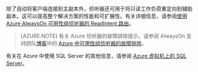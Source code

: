 除了自动将客户端连接到主副本外，侦听器还可用于将只读工作负荷重定向到辅助副本。这可以提高整个解决方案的性能和可扩展性。有关详细信息，请参阅[使用 Azure AlwaysOn 可用性组侦听器的 ReadIntent 路由](http://blogs.msdn.com/b/alwaysonpro/archive/2014/03/31/use-readintent-routing-with-azure-alwayson-availability-group-listener.aspx)。

>[AZURE.NOTE] 有关 Azure 侦听器的故障排除提示，请参阅 AlwaysOn 支持团队[博客](http://blogs.msdn.com/b/alwaysonpro/)中的 [Azure 中可用性组侦听器的故障排除](http://blogs.msdn.com/b/alwaysonpro/archive/2016/02/01/troubleshooting-availability-group-listener-in-azure.aspx)。

有关在 Azure 中使用 SQL Server 的其他信息，请参阅 [Azure 虚拟机上的 SQL Server](/documentation/articles/virtual-machines-sql-server-infrastructure-services)。

<!---HONumber=Mooncake_0314_2016-->